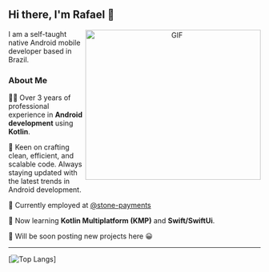
## Hi there, I'm Rafael 👋

<a target="_blank" align="center">
  <img align="right" height="300" width="350" alt="GIF" src="https://github.com/rafael-cagliari/rafael-cagliari/assets/59263016/fbc622f9-ffae-4a13-8d5f-1082acef6e50">
</a>

<p>I am a self-taught native Android mobile developer based in Brazil. </p>

### About Me

<p align = "left"> 👨‍💻 Over 3 years of professional experience in <strong>Android development</strong> using <strong>Kotlin</strong>. </p>

<p align = "left"> 🔧 Keen on crafting clean, efficient, and scalable code. Always staying updated with the latest trends in Android development. </p>

<p align = "left"> 🚀 Currently employed at <a href= "https://github.com/stone-payments"> @stone-payments</a> </p>

<p align = "left"> 🌱 Now learning <strong>Kotlin Multiplatform (KMP)</strong> and <strong>Swift/SwiftUi</strong>. </p>

<p align = "left"> 🔨 Will be soon posting new projects here 😀 </p>

<p align = "center">

 ---
[![Top Langs](https://github-readme-stats.vercel.app/api/top-langs/?username=anuraghazra&layout=compact)]

